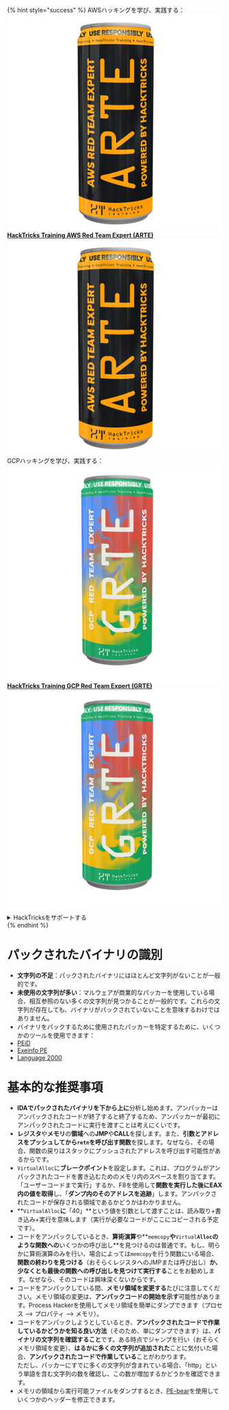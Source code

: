 {% hint style="success" %}
AWSハッキングを学び、実践する：<img src="/.gitbook/assets/arte.png" alt="" data-size="line">[**HackTricks Training AWS Red Team Expert (ARTE)**](https://training.hacktricks.xyz/courses/arte)<img src="/.gitbook/assets/arte.png" alt="" data-size="line">\
GCPハッキングを学び、実践する：<img src="/.gitbook/assets/grte.png" alt="" data-size="line">[**HackTricks Training GCP Red Team Expert (GRTE)**<img src="/.gitbook/assets/grte.png" alt="" data-size="line">](https://training.hacktricks.xyz/courses/grte)

<details>

<summary>HackTricksをサポートする</summary>

* [**サブスクリプションプラン**](https://github.com/sponsors/carlospolop)を確認してください！
* **💬 [**Discordグループ**](https://discord.gg/hRep4RUj7f)または[**Telegramグループ**](https://t.me/peass)に参加するか、**Twitter** 🐦 [**@hacktricks\_live**](https://twitter.com/hacktricks\_live)**をフォローしてください。**
* **[**HackTricks**](https://github.com/carlospolop/hacktricks)および[**HackTricks Cloud**](https://github.com/carlospolop/hacktricks-cloud)のGitHubリポジトリにPRを提出してハッキングトリックを共有してください。**

</details>
{% endhint %}


# パックされたバイナリの識別

* **文字列の不足**：パックされたバイナリにはほとんど文字列がないことが一般的です。
* **未使用の文字列が多い**：マルウェアが商業的なパッカーを使用している場合、相互参照のない多くの文字列が見つかることが一般的です。これらの文字列が存在しても、バイナリがパックされていないことを意味するわけではありません。
* バイナリをパックするために使用されたパッカーを特定するために、いくつかのツールを使用できます：
* [PEiD](http://www.softpedia.com/get/Programming/Packers-Crypters-Protectors/PEiD-updated.shtml)
* [Exeinfo PE](http://www.softpedia.com/get/Programming/Packers-Crypters-Protectors/ExEinfo-PE.shtml)
* [Language 2000](http://farrokhi.net/language/)

# 基本的な推奨事項

* **IDAでパックされたバイナリを下から上に**分析し始めます。アンパッカーはアンパックされたコードが終了すると終了するため、アンパッカーが最初にアンパックされたコードに実行を渡すことは考えにくいです。
* **レジスタ**や**メモリ**の**領域**への**JMP**や**CALL**を探します。また、**引数とアドレスをプッシュしてから`retn`を呼び出す関数**を探します。なぜなら、その場合、関数の戻りはスタックにプッシュされたアドレスを呼び出す可能性があるからです。
* `VirtualAlloc`に**ブレークポイント**を設定します。これは、プログラムがアンパックされたコードを書き込むためのメモリ内のスペースを割り当てます。「ユーザーコードまで実行」するか、F8を使用して**関数を実行した後にEAX内の値を取得**し、「**ダンプ内のそのアドレスを追跡**」します。アンパックされたコードが保存される領域であるかどうかはわかりません。
* **`VirtualAlloc`**に**「40」**という値を引数として渡すことは、読み取り+書き込み+実行を意味します（実行が必要なコードがここにコピーされる予定です）。
* コードをアンパックしているとき、**算術演算**や**`memcopy`**や**`Virtual`**`Alloc`のような関数への**いくつかの呼び出し**を見つけるのは普通です。もし、明らかに算術演算のみを行い、場合によっては`memcopy`を行う関数にいる場合、**関数の終わりを見つける**（おそらくレジスタへのJMPまたは呼び出し）**か、少なくとも最後の関数への呼び出しを見つけて実行する**ことをお勧めします。なぜなら、そのコードは興味深くないからです。
* コードをアンパックしている間、**メモリ領域を変更する**たびに注意してください。メモリ領域の変更は、**アンパックコードの開始を示す**可能性があります。Process Hackerを使用してメモリ領域を簡単にダンプできます（プロセス --> プロパティ --> メモリ）。
* コードをアンパックしようとしているとき、**アンパックされたコードで作業しているかどうかを知る良い方法**（そのため、単にダンプできます）は、**バイナリの文字列を確認すること**です。ある時点でジャンプを行い（おそらくメモリ領域を変更）、**はるかに多くの文字列が追加された**ことに気付いた場合、**アンパックされたコードで作業している**ことがわかります。\
ただし、パッカーにすでに多くの文字列が含まれている場合、「http」という単語を含む文字列の数を確認し、この数が増加するかどうかを確認できます。
* メモリの領域から実行可能ファイルをダンプするとき、[PE-bear](https://github.com/hasherezade/pe-bear-releases/releases)を使用していくつかのヘッダーを修正できます。
